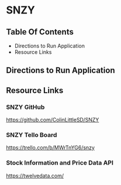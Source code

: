 # SNZY

## Table Of Contents
* Directions to Run Application
* Resource Links

## Directions to Run Application


## Resource Links
### SNZY GitHub
https://github.com/ColinLittleSD/SNZY

### SNZY Tello Board
https://trello.com/b/MWrTnYG6/snzy

### Stock Information and Price Data API
https://twelvedata.com/
